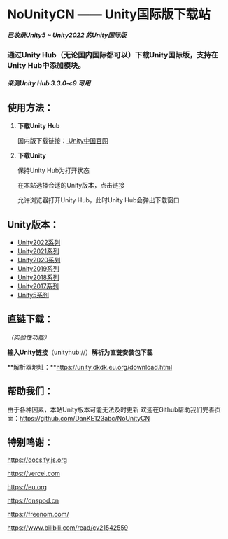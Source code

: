# NoUnityCN —— Unity国际版下载站

***已收录Unity5 ~ Unity2022 的Unity国际版***

### 通过Unity Hub（无论国内国际都可以）下载Unity国际版，支持在Unity Hub中添加模块。

##### 亲测Unity Hub 3.3.0-c9 可用



## 使用方法：

1. **下载Unity Hub**

   国内版下载链接：[ Unity中国官网](https://unity.cn/releases)

2. **下载Unity**

   保持Unity Hub为打开状态

   在本站选择合适的Unity版本，点击链接

   允许浏览器打开Unity Hub，此时Unity Hub会弹出下载窗口

## Unity版本：

- [Unity2022系列](./Unity2022/index)
- [Unity2021系列](./Unity2021/index)
- [Unity2020系列](./Unity2020/index)
- [Unity2019系列](./Unity2019/index)
- [Unity2018系列](./Unity2018/index)
- [Unity2017系列](./Unity2017/index)
- [Unity5系列](./Unity5/index)

## 直链下载：

*（实验性功能）*

**输入Unity链接**（unityhub://）**解析为直链安装包下载**

**解析器地址：**https://unity.dkdk.eu.org/download.html

## 帮助我们：

   由于各种因素，本站Unity版本可能无法及时更新
   欢迎在Github帮助我们完善页面：https://github.com/DanKE123abc/NoUnityCN

## 特别鸣谢：

https://docsify.js.org

https://vercel.com

https://eu.org

https://dnspod.cn

https://freenom.com/

https://www.bilibili.com/read/cv21542559